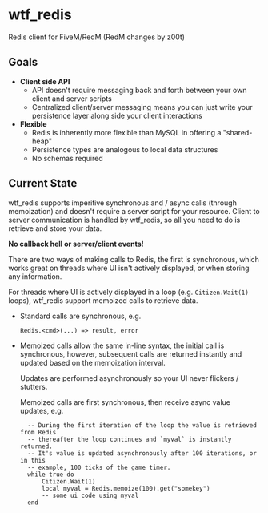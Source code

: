 # wtf_redis
Redis client for FiveM/RedM (RedM changes by z00t)

## Goals

- **Client side API**
  - API doesn't require messaging back and forth between your own client and server scripts
  - Centralized client/server messaging means you can just write your persistence layer along side your client interactions
- **Flexible**
  - Redis is inherently more flexible than MySQL in offering a "shared-heap"
  - Persistence types are analogous to local data structures
  - No schemas required

## Current State

wtf_redis supports imperitive synchronous and / async calls (through memoization) and doesn't require a server script for your resource. Client to server communication is handled by wtf_redis, so all you need to do is retrieve and store your data.
    
**No callback hell or server/client events!**
    
There are two ways of making calls to Redis, the first is synchronous, which works great on threads where UI isn't actively displayed, or when storing any information.

For threads where UI is actively displayed in a loop (e.g. `Citizen.Wait(1)` loops), wtf_redis support memoized calls to retrieve data.

- Standard calls are synchronous, e.g.
        
      Redis.<cmd>(...) => result, error
  
- Memoized calls allow the same in-line syntax, the initial call is synchronous, however, subsequent calls are returned instantly and updated based on the memoization interval.

    Updates are performed asynchronously so your UI never flickers / stutters.

    Memoized calls are first synchronous, then receive async value updates, e.g.

        -- During the first iteration of the loop the value is retrieved from Redis
        -- thereafter the loop continues and `myval` is instantly returned.
        -- It's value is updated asynchronously after 100 iterations, or in this
        -- example, 100 ticks of the game timer.
        while true do
            Citizen.Wait(1)
            local myval = Redis.memoize(100).get("somekey")
            -- some ui code using myval
        end
